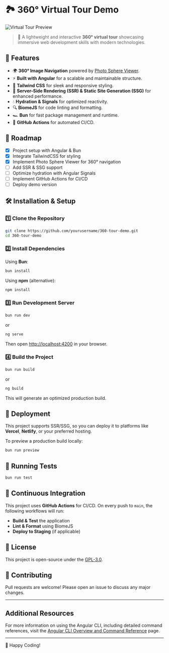 # 🏞️ 360° Virtual Tour Demo

![Virtual Tour Preview](https://via.placeholder.com/1200x400?text=360+Tour+Preview)

> 🚀 A lightweight and interactive **360° virtual tour** showcasing immersive web development skills with modern technologies.

## 📌 Features
- 🌍 **360° Image Navigation** powered by [Photo Sphere Viewer](https://photo-sphere-viewer.js.org/).
- ⚡ **Built with Angular** for a scalable and maintainable structure.
- 🎨 **Tailwind CSS** for sleek and responsive styling.
- 🔄 **Server-Side Rendering (SSR) & Static Site Generation (SSG)** for enhanced performance.
- 💧 **Hydration & Signals** for optimized reactivity.
- 🔍 **BiomeJS** for code linting and formatting.
- 🏎 **Bun** for fast package management and runtime.
- 🔄 **GitHub Actions** for automated CI/CD.

## 🚀 Roadmap
- [x] Project setup with Angular & Bun
- [x] Integrate TailwindCSS for styling
- [x] Implement Photo Sphere Viewer for 360° navigation
- [ ] Add SSR & SSG support
- [ ] Optimize hydration with Angular Signals
- [ ] Implement GitHub Actions for CI/CD
- [ ] Deploy demo version

## 🛠️ Installation & Setup

### 1️⃣ Clone the Repository
```bash
git clone https://github.com/yourusername/360-tour-demo.git
cd 360-tour-demo
```

### 2️⃣ Install Dependencies
Using **Bun**:
```bash
bun install
```

Using **npm** (alternative):
```bash
npm install
```

### 3️⃣ Run Development Server
```bash
bun run dev
```
or

```bash
ng serve
```

Then open [http://localhost:4200](http://localhost:4200) in your browser.

### 4️⃣ Build the Project
```bash
bun run build
```

or

```bash
ng build
```

This will generate an optimized production build.

## 🚀 Deployment
This project supports SSR/SSG, so you can deploy it to platforms like **Vercel**, **Netlify**, or your preferred hosting.

To preview a production build locally:
```bash
bun run preview
```

## 🧪 Running Tests
```bash
bun run test
```

## 🔄 Continuous Integration
This project uses **GitHub Actions** for CI/CD. On every push to `main`, the following workflows will run:
- **Build & Test** the application
- **Lint & Format** using BiomeJS
- **Deploy to Staging** (if applicable)

## 📜 License
This project is open-source under the [GPL-3.0](LICENSE).

## 🤝 Contributing
Pull requests are welcome! Please open an issue to discuss any major changes.

---

## Additional Resources

For more information on using the Angular CLI, including detailed command references, visit the [Angular CLI Overview and Command Reference](https://angular.dev/tools/cli) page.


---

🚀 Happy Coding!
